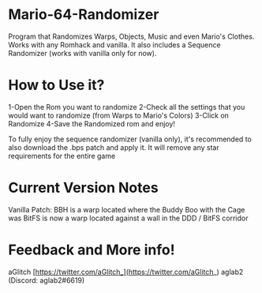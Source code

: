 # Mario-64-Randomizer
Program that Randomizes Warps, Objects, Music and even Mario's Clothes. Works with any Romhack and vanilla. It also includes a Sequence Randomizer (works with vanilla only for now).

# How to Use it?

1-Open the Rom you want to randomize
2-Check all the settings that you would want to randomize (from Warps to Mario's Colors)
3-Click on Randomize
4-Save the Randomized rom and enjoy!

To fully enjoy the sequence randomizer (vanilla only), it's recommended to also download the .bps patch and apply it. It will remove any star requirements for the entire game

# Current Version Notes
Vanilla Patch:
BBH is a warp located where the Buddy Boo with the Cage was
BitFS is now a warp located against a wall in the DDD / BitFS corridor

# Feedback and More info!
aGlitch [https://twitter.com/aGlitch_](https://twitter.com/aGlitch_)
aglab2 (Discord: aglab2#6619)
